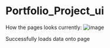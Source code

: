 # Portfolio_Project_ui

How the pages looks currently:
![image](https://github.com/bengalad/Portfolio_Project_ui/assets/63682462/d343f21e-d30c-490d-8b13-a5ccfd13e9bb)

Successfully loads data onto page
